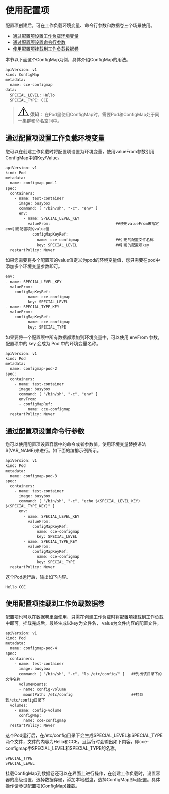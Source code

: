# 使用配置项<a name="cce_01_0015"></a>

配置项创建后，可在工作负载环境变量、命令行参数和数据卷三个场景使用。

-   [通过配置项设置工作负载环境变量](#section1737733192813)
-   [通过配置项设置命令行参数](#section17930105710189)
-   [使用配置项挂载到工作负载数据卷](#section1490261161916)

本节以下面这个ConfigMap为例，具体介绍ConfigMap的用法。

```
apiVersion: v1
kind: ConfigMap
metadata:
  name: cce-configmap
data:
  SPECIAL_LEVEL: Hello
  SPECIAL_TYPE: CCE
```

>![](public_sys-resources/icon-notice.gif) **须知：** 
>在Pod里使用ConfigMap时，需要Pod和ConfigMap处于同一集群和命名空间中。

## 通过配置项设置工作负载环境变量<a name="section1737733192813"></a>

您可以在创建工作负载时将配置项设置为环境变量，使用valueFrom参数引用ConfigMap中的Key/Value。

```
apiVersion: v1
kind: Pod
metadata:
  name: configmap-pod-1
spec:
  containers:
    - name: test-container
      image: busybox
      command: [ "/bin/sh", "-c", "env" ]
      env:
        - name: SPECIAL_LEVEL_KEY
          valueFrom:                             ##使用valueFrom来指定env引用配置项的value值
            configMapKeyRef:
              name: cce-configmap                ##引用的配置文件名称
              key: SPECIAL_LEVEL                 ##引用的配置项key
  restartPolicy: Never
```

如果您需要将多个配置项的value值定义为pod的环境变量值，您只需要在pod中添加多个环境变量参数即可。

```
env:
- name: SPECIAL_LEVEL_KEY
  valueFrom:
    configMapKeyRef:
          name: cce-configmap
          key: SPECIAL_LEVEL
- name: SPECIAL_TYPE_KEY
  valueFrom:
    configMapKeyRef:
          name: cce-configmap
          key: SPECIAL_TYPE
```

如果要将一个配置项中所有数据都添加到环境变量中，可以使用 envFrom 参数，配置项中的 key 会成为 Pod 中的环境变量名称。

```
apiVersion: v1
kind: Pod
metadata:
  name: configmap-pod-2
spec:
  containers:
    - name: test-container
      image: busybox
      command: [ "/bin/sh", "-c", "env" ]
      envFrom:
      - configMapRef:
          name: cce-configmap
  restartPolicy: Never
```

## 通过配置项设置命令行参数<a name="section17930105710189"></a>

您可以使用配置项设置容器中的命令或者参数值，使用环境变量替换语法$\(VAR\_NAME\)来进行。如下面的编排示例所示。

```
apiVersion: v1
kind: Pod
metadata:
  name: configmap-pod-3
spec:
  containers:
    - name: test-container
      image: busybox
      command: [ "/bin/sh", "-c", "echo $(SPECIAL_LEVEL_KEY) $(SPECIAL_TYPE_KEY)" ]
      env:
        - name: SPECIAL_LEVEL_KEY
          valueFrom:
            configMapKeyRef:
              name: cce-configmap
              key: SPECIAL_LEVEL
        - name: SPECIAL_TYPE_KEY
          valueFrom:
            configMapKeyRef:
              name: cce-configmap
              key: SPECIAL_TYPE
  restartPolicy: Never
```

这个Pod运行后，输出如下内容。

```
Hello CCE
```

## 使用配置项挂载到工作负载数据卷<a name="section1490261161916"></a>

配置项也可以在数据卷里面使用，只需在创建工作负载时将配置项挂载到工作负载中即可。挂载完成后，最终生成以key为文件名， value为文件内容的配置文件。

```
apiVersion: v1
kind: Pod
metadata:
  name: configmap-pod-4
spec:
  containers:
    - name: test-container
      image: busybox
      command: [ "/bin/sh", "-c", "ls /etc/config/" ]   ##列出该目录下的文件名称
      volumeMounts:
      - name: config-volume
        mountPath: /etc/config                          ##挂载到/etc/config目录下
  volumes:
    - name: config-volume
      configMap:
        name: cce-configmap
  restartPolicy: Never
```

这个Pod运行后，在/etc/config目录下会生成SPECIAL\_LEVEL和SPECIAL\_TYPE两个文件，文件的内容为Hello和CCE。且运行时会输出如下内容，即cce-configmap中SPECIAL\_LEVEL和SPECIAL\_TYPE的名称。

```
SPECIAL_TYPE
SPECIAL_LEVEL
```

挂载ConfigMap到数据卷还可以在界面上进行操作，在创建工作负载时，设置容器的高级设置，选择数据存储，添加本地磁盘，选择ConfigMap即可配置。具体操作请参见[配置项\(ConfigMap\)挂载](本地磁盘存储-90.md#cce_10_0377_section18638191594712)。

